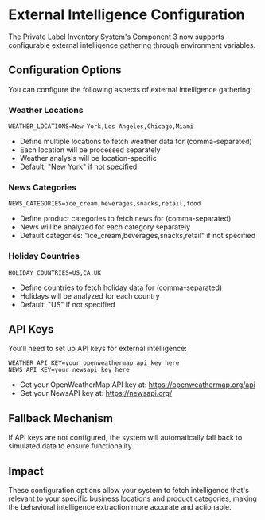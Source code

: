# External Intelligence Configuration

The Private Label Inventory System's Component 3 now supports configurable external intelligence gathering through environment variables.

## Configuration Options

You can configure the following aspects of external intelligence gathering:

### Weather Locations

```
WEATHER_LOCATIONS=New York,Los Angeles,Chicago,Miami
```

- Define multiple locations to fetch weather data for (comma-separated)
- Each location will be processed separately
- Weather analysis will be location-specific
- Default: "New York" if not specified

### News Categories

```
NEWS_CATEGORIES=ice_cream,beverages,snacks,retail,food
```

- Define product categories to fetch news for (comma-separated)
- News will be analyzed for each category separately
- Default categories: "ice_cream,beverages,snacks,retail" if not specified

### Holiday Countries

```
HOLIDAY_COUNTRIES=US,CA,UK
```

- Define countries to fetch holiday data for (comma-separated)
- Holidays will be analyzed for each country
- Default: "US" if not specified

## API Keys

You'll need to set up API keys for external intelligence:

```
WEATHER_API_KEY=your_openweathermap_api_key_here
NEWS_API_KEY=your_newsapi_key_here
```

- Get your OpenWeatherMap API key at: https://openweathermap.org/api
- Get your NewsAPI key at: https://newsapi.org/

## Fallback Mechanism

If API keys are not configured, the system will automatically fall back to simulated data to ensure functionality.

## Impact

These configuration options allow your system to fetch intelligence that's relevant to your specific business locations and product categories, making the behavioral intelligence extraction more accurate and actionable.
